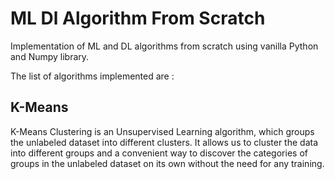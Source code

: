 # ML Dl Algorithm From Scratch

Implementation of ML and DL algorithms from scratch using vanilla Python and Numpy library.

The list of algorithms implemented are :

## K-Means
K-Means Clustering is an Unsupervised Learning algorithm, which groups the unlabeled dataset into different clusters. It allows us to cluster the data into different groups and a convenient way to discover the categories of groups in the unlabeled dataset on its own without the need for any training.
